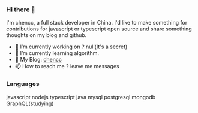 ### Hi there 👋

I'm chencc, a full stack developer in China. I'd like to make something for contributions for javascript or typescript open source and share something thoughts on my blog and github.

- 🔭 I’m currently working on ? null(It's a secret)
- 🌱 I’m currently learning algorithm.
- 💬 My Blog: [chencc](https://vscchencc.github.io/)
- 📫 How to reach me ? leave me messages


### Languages

javascript nodejs typescript java mysql postgresql mongodb GraphQL(studying)
